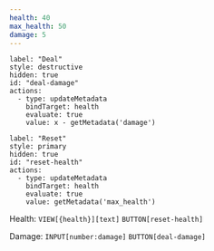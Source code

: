 ```yaml
---
health: 40
max_health: 50
damage: 5
---
```


```meta-bind-button
label: "Deal"
style: destructive
hidden: true
id: "deal-damage"
actions:
  - type: updateMetadata
    bindTarget: health
    evaluate: true
    value: x - getMetadata('damage')
```

```meta-bind-button
label: "Reset"
style: primary
hidden: true
id: "reset-health"
actions:
  - type: updateMetadata
    bindTarget: health
    evaluate: true
    value: getMetadata('max_health')
```

Health: `VIEW[{health}][text]` `BUTTON[reset-health]`

Damage: `INPUT[number:damage]` `BUTTON[deal-damage]`